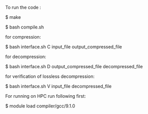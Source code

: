 To run the code :

$ make

$ bash compile.sh

for compression:

$ bash interface.sh C input_file output_compressed_file

for decompression:

$ bash interface.sh D output_compressed_file decompressed_file

for verification of lossless decompression: 

$ bash interface.sh V input_file decompressed_file

For running on HPC run following first:

$ module load compiler/gcc/9.1.0
